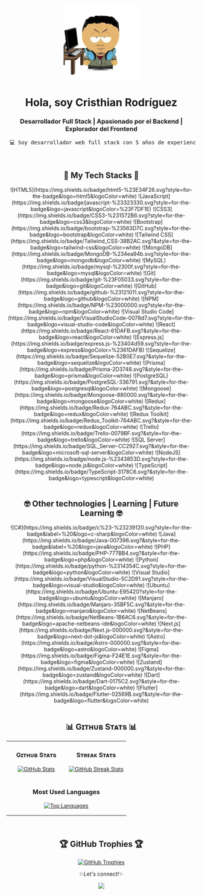 <div align="center"> <p> <img src="https://github.com/cris-rod96/cris-rod96/blob/43aee692e14ed0c6e22a94b4a00390be13e5d6e9/img/miniyo.png" height="200"/> </p> <h1>Hola, soy Cristhian Rodríguez</h1> <h3>Desarrollador Full Stack | Apasionado por el Backend | Explorador del Frontend</h3> <pre align="left"> 💻 Soy desarrollador web full stack con 5 años de experiencia en JavaScript. 📱 También tengo experiencia en desarrollo móvil con React Native. 🎓 Ingeniero en Informática y Sistemas Computacionales por la Universidad Técnica de Cotopaxi. ✅ Disponible para colaborar en proyectos web y móviles. 🌃 Dato curioso: Si me ves en línea de madrugada, probablemente estoy programando. </pre> <br/> <!-- START TECH STACKS --> <div> <h2> 🌟 My Tech Stacks 🌟 </h2> ![HTML5](https://img.shields.io/badge/html5-%23E34F26.svg?style=for-the-badge&logo=html5&logoColor=white) ![JavaScript](https://img.shields.io/badge/javascript-%23323330.svg?style=for-the-badge&logo=javascript&logoColor=%23F7DF1E) ![CSS3](https://img.shields.io/badge/CSS3-%231572B6.svg?style=for-the-badge&logo=css3&logoColor=white) ![Bootstrap](https://img.shields.io/badge/bootstrap-%23563D7C.svg?style=for-the-badge&logo=bootstrap&logoColor=white) ![Tailwind CSS](https://img.shields.io/badge/Tailwind_CSS-38B2AC.svg?&style=for-the-badge&logo=tailwind-css&logoColor=white) ![MongoDB](https://img.shields.io/badge/MongoDB-%234ea94b.svg?style=for-the-badge&logo=mongodb&logoColor=white) ![MySQL](https://img.shields.io/badge/mysql-%2300f.svg?style=for-the-badge&logo=mysql&logoColor=white) ![Git](https://img.shields.io/badge/git-%23F05033.svg?style=for-the-badge&logo=git&logoColor=white) ![GitHub](https://img.shields.io/badge/github-%23121011.svg?style=for-the-badge&logo=github&logoColor=white) ![NPM](https://img.shields.io/badge/NPM-%23000000.svg?style=for-the-badge&logo=npm&logoColor=white) ![Visual Studio Code](https://img.shields.io/badge/VisualStudioCode-0078d7.svg?style=for-the-badge&logo=visual-studio-code&logoColor=white) ![React](https://img.shields.io/badge/React-61DAFB.svg?&style=for-the-badge&logo=react&logoColor=white) ![Express.js](https://img.shields.io/badge/express.js-%23404d59.svg?style=for-the-badge&logo=express&logoColor=%2361DAFB) ![Sequelize](https://img.shields.io/badge/Sequelize-52B0E7.svg?&style=for-the-badge&logo=sequelize&logoColor=white) ![Prisma](https://img.shields.io/badge/Prisma-2D3748.svg?&style=for-the-badge&logo=prisma&logoColor=white) ![PostgreSQL](https://img.shields.io/badge/PostgreSQL-336791.svg?&style=for-the-badge&logo=postgresql&logoColor=white) ![Mongoose](https://img.shields.io/badge/Mongoose-880000.svg?&style=for-the-badge&logo=mongoose&logoColor=white) ![Redux](https://img.shields.io/badge/Redux-764ABC.svg?&style=for-the-badge&logo=redux&logoColor=white) ![Redux Toolkit](https://img.shields.io/badge/Redux_Toolkit-764ABC.svg?&style=for-the-badge&logo=redux&logoColor=white) ![Trello](https://img.shields.io/badge/Trello-0079BF.svg?&style=for-the-badge&logo=trello&logoColor=white) ![SQL Server](https://img.shields.io/badge/SQL_Server-CC2927.svg?&style=for-the-badge&logo=microsoft-sql-server&logoColor=white) ![NodeJS](https://img.shields.io/badge/node.js-%2343853D.svg?style=for-the-badge&logo=node.js&logoColor=white) ![TypeScript](https://img.shields.io/badge/TypeScript-3178C6.svg?&style=for-the-badge&logo=typescript&logoColor=white) </div> <br/> <!--END TECH STACKS--> <!-- START OTHER TECHNOLOGIES --> <div> <h2> 🤓 Other technologies | Learning | Future Learning 🤓 </h2> ![C#](https://img.shields.io/badge/c%23-%23239120.svg?style=for-the-badge&label=%20&logo=c-sharp&logoColor=white) ![Java](https://img.shields.io/badge/Java-007396.svg?&style=for-the-badge&label=%20&logo=java&logoColor=white) ![PHP](https://img.shields.io/badge/PHP-777BB4.svg?&style=for-the-badge&logo=php&logoColor=white) ![Python](https://img.shields.io/badge/python-%2314354C.svg?style=for-the-badge&logo=python&logoColor=white) ![Visual Studio](https://img.shields.io/badge/VisualStudio-5C2D91.svg?style=for-the-badge&logo=visual-studio&logoColor=white) ![Ubuntu](https://img.shields.io/badge/Ubuntu-E95420?style=for-the-badge&logo=ubuntu&logoColor=white) ![Manjaro](https://img.shields.io/badge/Manjaro-35BF5C.svg?&style=for-the-badge&logo=manjaro&logoColor=white) ![NetBeans](https://img.shields.io/badge/NetBeans-1B6AC6.svg?&style=for-the-badge&logo=apache-netbeans-ide&logoColor=white) ![Next.js](https://img.shields.io/badge/Next.js-000000.svg?&style=for-the-badge&logo=next-dot-js&logoColor=white) ![Astro](https://img.shields.io/badge/Astro-000000.svg?&style=for-the-badge&logo=astro&logoColor=white) ![Figma](https://img.shields.io/badge/Figma-F24E1E.svg?&style=for-the-badge&logo=figma&logoColor=white) ![Zustand](https://img.shields.io/badge/Zustand-000000.svg?&style=for-the-badge&logo=zustand&logoColor=white) ![Dart](https://img.shields.io/badge/Dart-0175C2.svg?&style=for-the-badge&logo=dart&logoColor=white) ![Flutter](https://img.shields.io/badge/Flutter-02569B.svg?&style=for-the-badge&logo=flutter&logoColor=white) </div> <br/> <!-- END OTHER TECHNOLOGIES --> <!-- START GITHUB STATS --> <div> <h2 align="center"> 📊 Gɪᴛʜᴜʙ Sᴛᴀᴛs 📊</h2> <table width="100%"> <tr> <td width="50%"> <h3 align="center"><strong>Gɪᴛʜᴜʙ Sᴛᴀᴛs</strong></h3> <p align="center"> <a href="https://github.com/cris-rod96"> <img align="center" src="https://github-readme-stats.vercel.app/api?username=cris-rod96&count_private=true&show_icons=true&theme=nord" alt="GitHub Stats" /> </a> </p> </td> <td width="50%"> <h3 align="center"><strong>Sᴛʀᴇᴀᴋ Sᴛᴀᴛs</strong></h3> <p align="center"> <a href="https://github.com/cris-rod96"> <img align="center" src="https://github-readme-streak-stats.herokuapp.com/?user=cris-rod96&theme=nord" alt="GitHub Streak Stats" /> </a> </p> </td> </tr> <tr> <td colspan="2"> <h3 align="center"><strong>Most Used Languages</strong></h3> <p align="center"> <a href="https://github.com/cris-rod96"> <img align="center" src="https://github-readme-stats.vercel.app/api/top-langs/?username=cris-rod96&langs_count=10&layout=compact&theme=nord" alt="Top Languages" /> </a> </p> </td> </tr> </table> </div> <br/> <!-- END GITHUB STATS --> <!-- START GITHUB TROPHIES --> <div> <h2 align="center">🏆 GitHub Trophies 🏆</h2> <p align="center"> <a href="https://github.com/cris-rod96"> <img align="center" src="https://github-profile-trophy.vercel.app/?username=cris-rod96&theme=nord&column=7" alt="GitHub Trophies" /> </a> </p> </div> <!-- END GITHUB TROPHIES --> <p align="center">✨Let's connect!✨</p> <div align="center"> <a href="https://www.linkedin.com/in/cristhian-rodriguez-659779205/"><img src="https://img.shields.io/badge/LinkedIn-%230077B5.svg?style=for-the-badge&logo=linkedin&logoColor=white"/></a> </div> </div>
